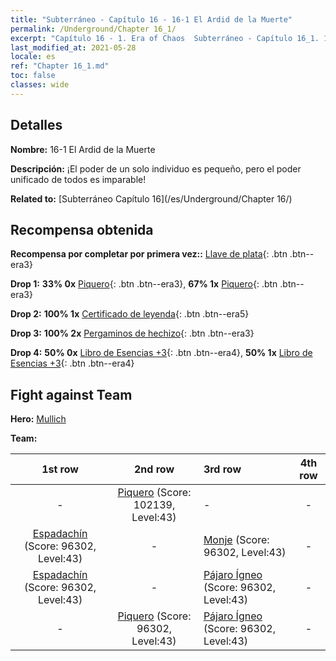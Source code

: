 ```yaml
---
title: "Subterráneo - Capítulo 16 - 16-1 El Ardid de la Muerte"
permalink: /Underground/Chapter 16_1/
excerpt: "Capítulo 16 - 1. Era of Chaos  Subterráneo - Capítulo 16_1. 16-1 El Ardid de la Muerte"
last_modified_at: 2021-05-28
locale: es
ref: "Chapter 16_1.md"
toc: false
classes: wide
---
```


## Detalles

 **Nombre:** 16-1 El Ardid de la Muerte

 **Descripción:** ¡El poder de un solo individuo es pequeño, pero el poder unificado de todos es imparable!

 **Related to:** [Subterráneo Capítulo 16](/es/Underground/Chapter 16/)

## Recompensa obtenida

 **Recompensa por completar por primera vez::** [Llave de plata](/ItemsES/con_693/){: .btn .btn--era3}

 **Drop 1:** **33% 0x** [Piquero](/ItemsES/unt_190/){: .btn .btn--era3}, **67% 1x** [Piquero](/ItemsES/unt_190/){: .btn .btn--era3}

 **Drop 2:** **100% 1x** [Certificado de leyenda](/ItemsES/mat_67/){: .btn .btn--era5}

 **Drop 3:** **100% 2x** [Pergaminos de hechizo](/ItemsES/con_694/){: .btn .btn--era3}

 **Drop 4:** **50% 0x** [Libro de Esencias +3](/ItemsES/mat_60/){: .btn .btn--era4}, **50% 1x** [Libro de Esencias +3](/ItemsES/mat_60/){: .btn .btn--era4}


## Fight against Team
 **Hero:** [Mullich](/es/heroes/Mullich/)

 **Team:**


  | 1st row | 2nd row | 3rd row | 4th row |
  |:----:|:----:|:----|:----:|
  | - | [Piquero](/es/units/Pikeman/) (Score: 102139, Level:43)  | - | - |
  | [Espadachín](/es/units/Swordsman/) (Score: 96302, Level:43)  | - | [Monje](/es/units/Monk/) (Score: 96302, Level:43)  | - |
  | [Espadachín](/es/units/Swordsman/) (Score: 96302, Level:43)  | - | [Pájaro Ígneo](/es/units/Firebird/) (Score: 96302, Level:43)  | - |
  | - | [Piquero](/es/units/Pikeman/) (Score: 96302, Level:43)  | [Pájaro Ígneo](/es/units/Firebird/) (Score: 96302, Level:43)  | - |


